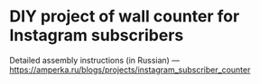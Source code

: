 # DIY project of wall counter for Instagram subscribers

Detailed assembly instructions (in Russian) — https://amperka.ru/blogs/projects/instagram_subscriber_counter
